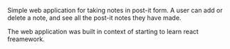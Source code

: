 Simple web application for taking notes in post-it form.
A user can add or delete a note, and see all the post-it notes they have made.

The web application was built in context of starting to learn react freamework.